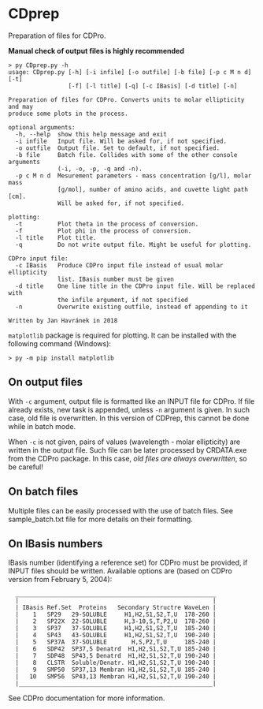 # CDprep
Preparation of files for CDPro. 

**Manual check of output files is highly recommended**

```
> py CDprep.py -h
usage: CDprep.py [-h] [-i infile] [-o outfile] [-b file] [-p c M n d] [-t]
                 [-f] [-l title] [-q] [-c IBasis] [-d title] [-n]

Preparation of files for CDPro. Converts units to molar ellipticity and may
produce some plots in the process.

optional arguments:
  -h, --help  show this help message and exit
  -i infile   Input file. Will be asked for, if not specified.
  -o outfile  Output file. Set to default, if not specified.
  -b file     Batch file. Collides with some of the other console arguments
              (-i, -o, -p, -q and -n).
  -p c M n d  Mesurement parameters - mass concentration [g/l], molar mass
              [g/mol], number of amino acids, and cuvette light path [cm].
              Will be asked for, if not specified.

plotting:
  -t          Plot theta in the process of conversion.
  -f          Plot phi in the process of conversion.
  -l title    Plot title.
  -q          Do not write output file. Might be useful for plotting.

CDPro input file:
  -c IBasis   Produce CDPro input file instead of usual molar ellipticity
              list. IBasis number must be given
  -d title    One line title in the CDPro input file. Will be replaced with
              the infile argument, if not specified
  -n          Overwrite existing outfile, instead of appending to it

Written by Jan Havránek in 2018
```

`matplotlib` package is required for plotting. It can be installed with the following command (Windows):
```
> py -m pip install matplotlib
```

## On output files
With `-c` argument, output file is formatted like an INPUT file for CDPro. If file already exists, new task is appended, unless `-n` argument is given. In such case, old file is overwritten. In this version of CDPrep, this cannot be done while in batch mode. 

When `-c` is not given, pairs of values (wavelength - molar ellipticity) are written in the output file. Such file can be later processed by CRDATA.exe from the CDPro package. In this case, *old files are always overwritten*, so be careful!


## On batch files
Multiple files can be easily processed with the use of batch files. See sample_batch.txt file for more details on their formatting.


## On IBasis numbers
IBasis number (identifying a reference set) for CDPro must be provided, if INPUT files should be written. Available options are (based on CDPro version from February 5, 2004):
```
  _________________________________________________________
  |                                                       |
  | IBasis Ref.Set  Proteins   Secondary Structre WaveLen |
  |    1   SP29   29-SOLUBLE     H1,H2,S1,S2,T,U  178-260 |
  |    2   SP22X  22-SOLUBLE     H,3-10,S,T,P2,U  178-260 |
  |    3   SP37   37-SOLUBLE     H1,H2,S1,S2,T,U  185-240 |
  |    4   SP43   43-SOLUBLE     H1,H2,S1,S2,T,U  190-240 |
  |    5   SP37A  37-SOLUBLE       H,S,P2,T,U     185-240 |
  |    6   SDP42  SP37,5 Denatrd  H1,H2,S1,S2,T,U 185-240 |
  |    7   SDP48  SP43,5 Denatrd  H1,H2,S1,S2,T,U 190-240 |
  |    8   CLSTR  Soluble/Denatr. H1,H2,S1,S2,T,U 190-240 |
  |    9   SMP50  SP37,13 Membran H1,H2,S1,S2,T,U 185-240 |
  |   10   SMP56  SP43,13 Membran H1,H2,S1,S2,T,U 190-240 |
  |_______________________________________________________|
```

See CDPro documentation for more information.